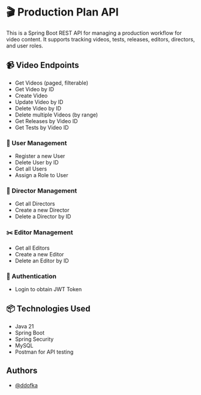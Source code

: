 # 🎬 Production Plan API

This is a Spring Boot REST API for managing a production workflow for video content. It supports tracking videos, tests, releases, editors, directors, and user roles.
## 📹 Video Endpoints

- Get Videos (paged, filterable)
- Get Video by ID
- Create Video
- Update Video by ID
- Delete Video by ID
- Delete multiple Videos (by range)
- Get Releases by Video ID
- Get Tests by Video ID

### 👤 User Management
- Register a new User
- Delete User by ID
- Get all Users
- Assign a Role to User

### 🎥 Director Management
- Get all Directors
- Create a new Director
- Delete a Director by ID

### ✂️ Editor Management
- Get all Editors
- Create a new Editor
- Delete an Editor by ID

### 🔐 Authentication
- Login to obtain JWT Token
## 📦 Technologies Used

- Java 21
- Spring Boot
- Spring Security
- MySQL
- Postman for API testing
## Authors

- [@ddofka](https://www.github.com/octokatherine)


